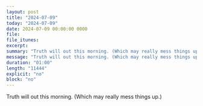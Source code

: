 ```yaml
---
layout: post
title: "2024-07-09"
today: "2024-07-09"
date: 2024-07-09 00:00:00 0000
file:
file_itunes:
excerpt:
summary: "Truth will out this morning. (Which may really mess things up.)"
message: "Truth will out this morning. (Which may really mess things up.)"
duration: "01:00"
length: "11444"
explicit: "no"
block: "no"
---
```

Truth will out this morning. (Which may really mess things up.)

